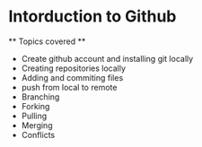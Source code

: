 # Intorduction to Github

** Topics covered **

- Create github account and installing git locally
- Creating repositories locally
- Adding and commiting files
- push from local to remote
- Branching
- Forking
- Pulling
- Merging
- Conflicts